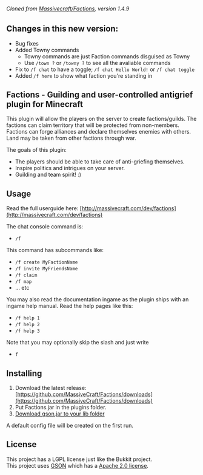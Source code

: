 ###### Cloned from [Massivecraft/Factions](https://github.com/MassiveCraft/Factions/tree/443e083f23fd7965fa13cc7602b3a507b902cbb7), version 1.4.9

## Changes in this new version: 

* Bug fixes
* Added Towny commands
    * Towny commands are just Faction commands disguised as Towny
    * Use `/town ?` or `/towny ?` to see all the avaliable commands
* Fix to `/f chat` to have a toggle; `/f chat Hello World!` or `/f chat toggle`
* Added `/f here` to show what faction you're standing in

## Factions - Guilding and user-controlled antigrief plugin for Minecraft

This plugin will allow the players on the server to create factions/guilds. The factions can claim territory that will be protected from non-members. Factions can forge alliances and declare themselves enemies with others. Land may be taken from other factions through war.


The goals of this plugin:

 * The players should be able to take care of anti-griefing themselves.
 * Inspire politics and intrigues on your server.
 * Guilding and team spirit! :)

## Usage

Read the full userguide here: [http://massivecraft.com/dev/factions](http://massivecraft.com/dev/factions)

The chat console command is:

 * `/f`

This command has subcommands like:

* `/f create MyFactionName`
* `/f invite MyFriendsName`
* `/f claim`
* `/f map`
* ... etc

You may also read the documentation ingame as the plugin ships with an ingame help manual. Read the help pages like this:

* `/f help 1`
* `/f help 2`
* `/f help 3`

Note that you may optionally skip the slash and just write

* `f`

## Installing
1. Download the latest release: [https://github.com/MassiveCraft/Factions/downloads](https://github.com/MassiveCraft/Factions/downloads)<br>
1. Put Factions.jar in the plugins folder.
1. [Download gson.jar to your lib folder](http://massivecraft.com/plugins/libraries)

A default config file will be created on the first run.

## License
This project has a LGPL license just like the Bukkit project.<br>
This project uses [GSON](http://code.google.com/p/google-gson/) which has a [Apache 2.0 license](http://www.apache.org/licenses/LICENSE-2.0 ).


